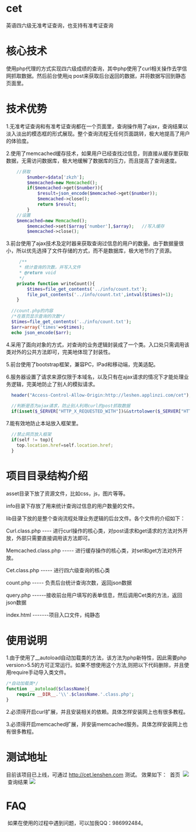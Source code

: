 # cet
英语四六级无准考证查询，也支持有准考证查询
# 核心技术
使用php代理的方式实现四六级成绩的查询，其中php使用了curl相关操作去学信网抓取数据。然后前台使用jq post来获取后台返回的数据，并将数据写回到静态页面里。

# 技术优势
1.无准考证查询和有准考证查询都在一个页面里，查询操作用了ajax，查询结果以淡入淡出的模态框的形式展现。整个查询流程无任何页面跳转，极大地提高了用户的体验度。

2.使用了memcached缓存技术，如果用户已经查找过信息，则直接从缓存里获取数据，无需访问数据库，极大地缓解了数据库的压力，而且提高了查询速度。
```php
    //获取
		$number=$data['zkzh'];
		$memcached=new Memcached();
		if($memcached->get($number)){
			$result=json_encode($memcached->get($number));
			$memcached->close();
			return $result;
		}
    //设置
    $memcached=new Memcached();
		$memcached->set($array['number'],$array);   //写入缓存
		$memcached->close();
```

3.前台使用了ajax技术及定时器来获取查询过信息的用户的数量。由于数据量很小，所以优先选择了文件存储的方式，而不是数据库，极大地节约了资源。

```php
	 /**
     * 统计查询的次数，并写入文件
     * @return void
     */	
	private function writeCount(){
		$times=file_get_contents('../info/count.txt');
		file_put_contents('../info/count.txt',intval($times)+1);
	}
  
  //count.php的内容
  /*在首页显示查询的次数*/
  $times=file_get_contents('../info/count.txt');
  $arr=array('times'=>$times);
  echo json_encode($arr);

```

4.采用了面向对象的方式，对查询的业务逻辑封装成了一个类。入口处只需调用该类对外的公共方法即可，完美地体现了封装性。

5.前台使用了bootstrap框架，兼容PC，IPad和移动端，完美适配。

6.服务器设置了请求来源仅限于本域名，以及只有在ajax请求的情况下才能处理业务逻辑，完美地防止了别人的模拟请求。

```php
  header("Access-Control-Allow-Origin:http://leshen.applinzi.com/cet"); //只允许本站提交数据,防ajax跨域 
  
  //判断是否为ajax请求，防止别人利用curl的post抓取数据
  if(isset($_SERVER["HTTP_X_REQUESTED_WITH"])&&strtolower($_SERVER["HTTP_X_REQUESTED_WITH"])=="xmlhttprequest")
```
7.能有效地防止本站放入框架里。

```js
  //禁止网页放入框架
  if(self != top){
	top.location.href=self.location.href;
  }
```
# 项目目录结构介绍
asset目录下放了资源文件，比如css，js，图片等等。

info目录下存放了用来统计查询过信息的用户数量的文件。

lib目录下放的是整个查询流程处理业务逻辑的后台文件。各个文件的介绍如下：

  Curl.class.php  ---- 进行curl操作的核心类，对post请求和get请求的方法对外开放，外部只需要直接调用该方法即可。
  
  Memcached.class.php   ----- 进行缓存操作的核心类，对set和get方法对外开放。
  
  Cet.class.php         ----- 进行四六级查询的核心类
  
  count.php             ----- 负责后台统计查询次数，返回json数据
  
  query.php             ------接收前台用户填写的表单信息，然后调用Cet类的方法，返回json数据
  
  
index.html    -------项目入口文件，纯静态
  
# 使用说明

1.由于使用了__autoload自动加载类的方法，该方法为php新特性，因此需要php version>5.5的方可正常运行。如果不想使用这个方法,则把以下代码删除，并且使用require手动导入类文件。
  ```php
  /*自动加载类*/
  function __autoload($className){
	  require __DIR__.'\\'.$className.'.class.php';
  }
  ```

2.必须得开启curl扩展，并且安装相关的依赖。具体怎样安装网上也有很多教程。

3.必须得开启memcached扩展，并安装memcached服务。具体怎样安装网上也有很多教程。

# 测试地址

 目前该项目已上线，可通过 http://cet.lenshen.com 测试。
 效果如下：
  首页
  ![](https://github.com/lensh/cet/blob/master/cet/asset/image/1.png)
  查询结果
  ![](https://github.com/lensh/cet/blob/master/cet/asset/image/2.png)
  
# FAQ
  如果在使用的过程中遇到问题，可以加我QQ：986992484。
